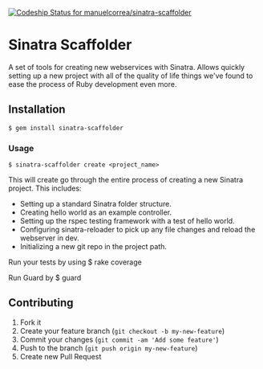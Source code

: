 [ ![Codeship Status for manuelcorrea/sinatra-scaffolder](https://codeship.com/projects/24ff0e90-c370-0132-dd6a-4a0ff033b2c2/status?branch=master)](https://codeship.com/projects/73884)

# Sinatra Scaffolder

A set of tools for creating new webservices with Sinatra.  Allows quickly setting up a new project with all of the quality of life things we've found to ease the process of Ruby development even more.

## Installation

	$ gem install sinatra-scaffolder
    
### Usage

    $ sinatra-scaffolder create <project_name>
    
This will create go through the entire process of creating a new Sinatra project.  This includes:
* Setting up a standard Sinatra folder structure.
* Creating hello world as an example controller.
* Setting up the rspec testing framework with a test of hello world.
* Configuring sinatra-reloader to pick up any file changes and reload the webserver in dev.
* Initializing a new git repo in the project path.

Run your tests by using
    $ rake coverage

Run Guard by
    $ guard

## Contributing

1. Fork it
2. Create your feature branch (`git checkout -b my-new-feature`)
3. Commit your changes (`git commit -am 'Add some feature'`)
4. Push to the branch (`git push origin my-new-feature`)
5. Create new Pull Request
